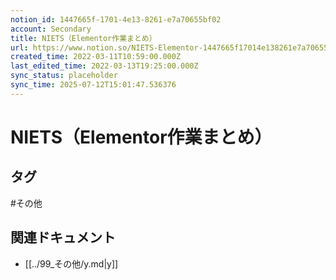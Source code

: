 ```yaml
---
notion_id: 1447665f-1701-4e13-8261-e7a70655bf02
account: Secondary
title: NIETS（Elementor作業まとめ）
url: https://www.notion.so/NIETS-Elementor-1447665f17014e138261e7a70655bf02
created_time: 2022-03-11T10:59:00.000Z
last_edited_time: 2022-03-13T19:25:00.000Z
sync_status: placeholder
sync_time: 2025-07-12T15:01:47.536376
---
```

# NIETS（Elementor作業まとめ）


## タグ

#その他 

## 関連ドキュメント

- [[../99_その他/y.md|y]]

